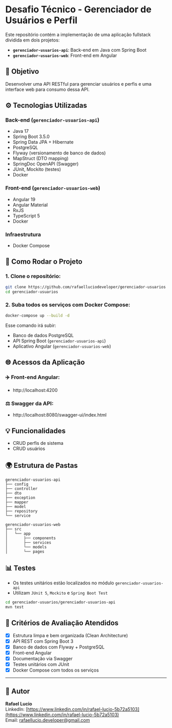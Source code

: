 # Desafio Técnico - Gerenciador de Usuários e Perfil

Este repositório contém a implementação de uma aplicação fullstack dividida em dois projetos:
- **`gerenciador-usuarios-api`**: Back-end em Java com Spring Boot
- **`gerenciador-usuarios-web`**: Front-end em Angular

## 📅 Objetivo
Desenvolver uma API RESTful para gerenciar usuários e perfis e uma interface web para consumo dessa API.

## ⚙️ Tecnologias Utilizadas

### Back-end (`gerenciador-usuarios-api`)
- Java 17
- Spring Boot 3.5.0
- Spring Data JPA + Hibernate
- PostgreSQL
- Flyway (versionamento de banco de dados)
- MapStruct (DTO mapping)
- SpringDoc OpenAPI (Swagger)
- JUnit, Mockito (testes)
- Docker

### Front-end (`gerenciador-usuarios-web`)
- Angular 19
- Angular Material
- RxJS
- TypeScript 5
- Docker

### Infraestrutura
- Docker Compose


## 🚀 Como Rodar o Projeto

### 1. Clone o repositório:
```bash
git clone https://github.com/rafaelluciodeveloper/gerenciador-usuarios
cd gerenciador-usuarios
```

### 2. Suba todos os serviços com Docker Compose:
```bash
docker-compose up --build -d
```

Esse comando irá subir:
- Banco de dados PostgreSQL
- API Spring Boot (`gerenciador-usuarios-api`)
- Aplicativo Angular (`gerenciador-usuarios-web`)

## 🌐 Acessos da Aplicação

### ✈️ Front-end Angular:
- http://localhost:4200

### ⚖️ Swagger da API:
- http://localhost:8080/swagger-ui/index.html


## 💡 Funcionalidades
- CRUD perfis de sistema
- CRUD usuários


## 🌍 Estrutura de Pastas

```
gerenciador-usuarios-api
├── config
├── controller
├── dto
├── exception
├── mapper
├── model
├── repository
└── service

gerenciador-usuarios-web
├── src
│   └── app
│       ├── components
│       ├── services
│       └── models
│       └── pages        
```

## 📊 Testes
- Os testes unitários estão localizados no módulo `gerenciador-usuarios-api`
- Utilizam `JUnit 5`, `Mockito` e `Spring Boot Test`

```bash
cd gerenciador-usuarios/gerenciador-usuarios-api
mvn test
```

## 💼 Critérios de Avaliação Atendidos
- [x] Estrutura limpa e bem organizada (Clean Architecture)
- [x] API REST com Spring Boot 3
- [x] Banco de dados com Flyway + PostgreSQL
- [x] Front-end Angular
- [x] Documentação via Swagger
- [x] Testes unitários com JUnit
- [x] Docker Compose com todos os serviços

---

## 🚪 Autor
**Rafael Lucio**  
LinkedIn: [https://www.linkedin.com/in/rafael-lucio-5b72a5103](https://www.linkedin.com/in/rafael-lucio-5b72a5103)  
Email: rafaellucio.developer@gmail.com

